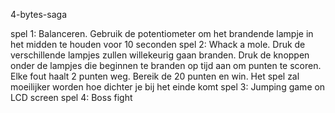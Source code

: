 4-bytes-saga

spel 1: Balanceren. Gebruik de potentiometer om het brandende lampje in het midden te houden voor 10 seconden
spel 2: Whack a mole. Druk de verschillende lampjes zullen willekeurig gaan branden. Druk de knoppen onder de lampjes die beginnen te branden op tijd aan om punten te scoren. Elke fout haalt 2 punten weg. Bereik de 20 punten en win. Het spel zal moeilijker worden hoe dichter je bij het einde komt
spel 3: Jumping game on LCD screen
spel 4: Boss fight